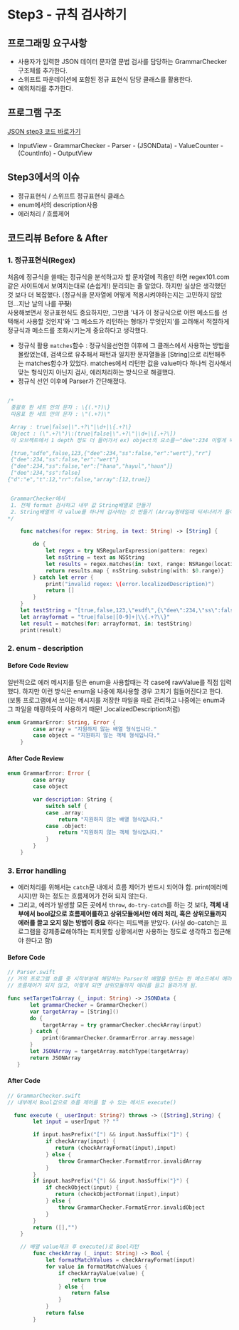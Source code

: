 # Step3 - 규칙 검사하기
## 프로그래밍 요구사항
- 사용자가 입력한 JSON 데이터 문자열 문법 검사를 담당하는 GrammarChecker 구조체를 추가한다.
- 스위프트 파운데이션에 포함된 정규 표현식 담당 클래스를 활용한다.
- 예외처리를 추가한다.
## 프로그램 구조
[JSON step3 코드 바로가기](https://github.com/youth27/swift-jsonparser/tree/jsonparser-step3)
- InputView - GrammarChecker - Parser - (JSONData) - ValueCounter - (CountInfo) - OutputView

## Step3에서의 이슈
- 정규표현식 / 스위프트 정규표현식 클래스
- enum에서의 description사용
- 에러처리 / 흐름제어

## 코드리뷰 Before & After

### 1. 정규표현식(Regex)
처음에 정규식을 쓸때는 정규식을 분석하고자 할 문자열에 적용만 하면 regex101.com 같은 사이트에서 보여지는대로 (손쉽게!) 분리되는 줄 알았다. 하지만 실상은 생각했던 것 보다 더 복잡했다. (정규식을 문자열에 어떻게 적용시켜야하는지는 고민하지 않았던...지난 날의 나를 ~~꾸짖~~) <br/> 사용해보면서 정규표현식도 중요하지만, 그만큼 '내가 이 정규식으로 어떤 메소드를 선택해서 사용할 것인지'와 '그 메소드가 리턴하는 형태가 무엇인지'를 고려해서 적절하게 정규식과 메소드를 조화시키는게 중요하다고 생각했다.

- 정규식 활용 `matches`함수 : 정규식을선언한 이후에 그 클래스에서 사용하는 방법을 몰랐었는데, 검색으로 유추해서 패턴과 일치한 문자열들을 [String]으로 리턴해주는 matches함수가 있었다. matches에서 리턴한 값을 value마다 하나씩 검사해서 맞는 형식인지 아닌지 검사, 에러처리하는 방식으로 해결했다.
- 정규식 선언 이후에 Parser가 간단해졌다.

```Swift

/*
 중괄호 한 세트 안의 문자 : \{(.*?)\}
 따옴표 한 세트 안의 문자 : \"(.+?)\"

 Array : true|false|\".+?\"|\d+|\{.+?\}
 Object : (\".+?\")\:(true|false|\".+?\"|\d+|\[.+?\])
 이 오브젝트에서 1 depth 정도 더 들어가서 ex) object의 요소를ㅡ"dee":234 이렇게 떼어놨으면, 여기서 "ㅇㅇㅇ":ㅁㅁㅁ 인지 검사를 해야하는 것. 정규식 한 줄로 오브젝트 형태 체크랑, 그 안의 각각 요소가 "key":value 형태로 잘 들어왔는지 체크하기가 힘드니까. 차라리 전체에서 잘라진 작은 덩어리를 검사하는 다른 정규식을 하나 더 만들든가, 로직으로 처리하든가 해서 딕셔너리 형태가 맞는지 검사하는게 더 편한 방법일듯.

 [true,"sdfe",false,123,{"dee":234,"ss":false,"er":"wert"},"rr"]
 {"dee":234,"ss":false,"er":"wert"}
 {"dee":234,"ss":false,"er":["hana","hayul","haun"]}
 ["dee":234,"ss":false]
{"d":"e","t":12,"rr":false,"array":[12,true]}


 GrammarChecker에서
 1. 전체 format 검사하고 내부 값 String배열로 만들기
 2. String배열의 각 value를 하나씩 검사하는 것 만들기 (Array형태일때 딕셔너리가 들어오면 안되는것")
*/

    func matches(for regex: String, in text: String) -> [String] {

        do {
            let regex = try NSRegularExpression(pattern: regex)
            let nsString = text as NSString
            let results = regex.matches(in: text, range: NSRange(location: 0, length: nsString.length))
            return results.map { nsString.substring(with: $0.range)}
        } catch let error {
            print("invalid regex: \(error.localizedDescription)")
            return []
        }
    }
    let testString = "[true,false,123,\"esdf\",{\"dee\":234,\"ss\":false,\"er\":\"wert\"},\"rr\"]"
    let arrayformat = "true|false|[0-9]+|\\{.+?\\}"
    let result = matches(for: arrayformat, in: testString)
    print(result)


```


### 2. enum - description
#### Before Code Review
일반적으로 에러 메시지를 담은 enum을 사용할때는 각 case에 rawValue를 직접 입력했다. 하지만 이런 방식은 enum을 나중에 재사용할 경우 고치기 힘들어진다고 한다.  
(보통 프로그램에서 쓰이는 메시지를 저장한 파일을 따로 관리하고 나중에는 enum과 그 파일을 매핑하듯이 사용하기 때문! \_localizedDescription처럼)
```Swift
enum GrammarError: String, Error {
        case array = "지원하지 않는 배열 형식입니다."
        case object = "지원하지 않는 객체 형식입니다."
    }
```
#### After Code Review
```Swift
enum GrammarError: Error {
        case array
        case object

        var description: String {
            switch self {
            case .array:
                return "지원하지 않는 배열 형식입니다."
            case .object:
                return "지원하지 않는 객체 형식입니다."
            }
        }
    }
```
### 3. Error handling
- 에러처리를 위해서는 `catch`문 내에서 흐름 제어가 반드시 되어야 함. print(에러메시지)만 하는 정도는 흐름제어가 전혀 되지 않는다.
- 그리고, 에러가 발생할 모든 곳에서 `throw`, `do-try-catch`를 하는 것 보다, **객체 내부에서 bool값으로 흐름제어를하고 상위모듈에서만 에러 처리, 혹은 상위모듈까지 에러를 끌고 오지 않는 방법이 중요** 하다는 피드백을 받았다. (사실 do-catch는 프로그램을 강제종료해야하는 피치못할 상황에서만 사용하는 정도로 생각하고 접근해야 한다고 함)

#### Before Code
```Swift
// Parser.swift
// 거의 프로그램 흐름 중 시작부분에 해당하는 Parser의 배열을 만드는 한 메소드에서 에러메시지를 print하고 넘어감
// 흐름제어가 되지 않고, 이렇게 되면 상위모듈까지 에러를 끌고 올라가게 됨.

func setTargetToArray (_ input: String) -> JSONData {
       let grammarChecker = GrammarChecker()
       var targetArray = [String]()
       do {
           targetArray = try grammarChecker.checkArray(input)
       } catch {
           print(GrammarChecker.GrammarError.array.message)
       }
       let JSONArray = targetArray.matchType(targetArray)
       return JSONArray
   }

```

#### After Code
```Swift
// GrammarChecker.swift
// 내부에서 Bool값으로 흐름 제어를 할 수 있는 메서드 execute()

  func execute (_ userInput: String?) throws -> ([String],String) {
        let input = userInput ?? ""

        if input.hasPrefix("[") && input.hasSuffix("]") {
            if checkArray(input) {
               return (checkArrayFormat(input),input)
            } else {
                throw GrammarChecker.FormatError.invalidArray
            }
        }
        if input.hasPrefix("{") && input.hasSuffix("}") {
            if checkObject(input) {
               return (checkObjectFormat(input),input)
            } else {
                throw GrammarChecker.FormatError.invalidObject
            }
        }
        return ([],"")
    }

    // 배열 value체크 후 execute()로 Bool리턴
        func checkArray (_ input: String) -> Bool {
            let formatMatchValues = checkArrayFormat(input)
            for value in formatMatchValues {
                if checkArrayValue(value) {
                    return true
                } else {
                    return false
                }
            }
            return false
        }
```
